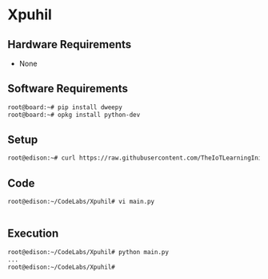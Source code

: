 # Xpuhil

> 

## Hardware Requirements

- None

## Software Requirements

```sh
root@board:~# pip install dweepy
root@board:~# opkg install python-dev
```

## Setup

```sh
root@edison:~# curl https://raw.githubusercontent.com/TheIoTLearningInitiative/CodeLabs/master/Xpuhil/setup.sh -o - | sh
```

## Code

```sh
root@edison:~/CodeLabs/Xpuhil# vi main.py
```

```python
```

## Execution

```sh
root@edison:~/CodeLabs/Xpuhil# python main.py 
...
root@edison:~/CodeLabs/Xpuhil# 
```
